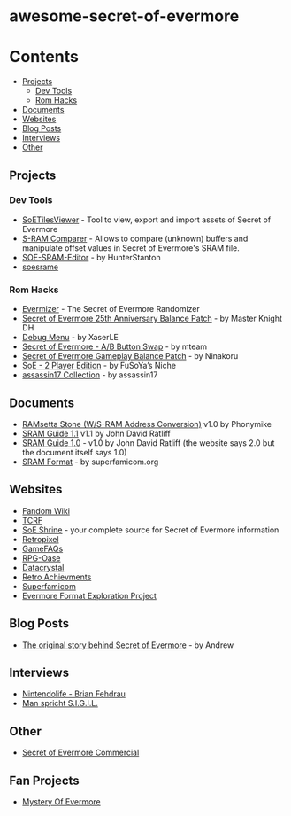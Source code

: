 # awesome-secret-of-evermore

# Contents

- [Projects](#projects)
  - [Dev Tools](#dev-tools)
  - [Rom Hacks](#rom-hacks)
- [Documents](#documents)
- [Websites](#websites)
- [Blog Posts](#blog-posts)
- [Interviews](#interviews)
- [Other](#other)

## Projects

### Dev Tools

- [SoETilesViewer](https://github.com/black-sliver/SoETilesViewer) - Tool to view, export and import assets of Secret of Evermore
- [S-RAM Comparer](http://www.romhacking.net/utilities/1586/) - Allows to compare (unknown) buffers and manipulate offset values in Secret of Evermore's SRAM file.
- [SOE-SRAM-Editor](https://github.com/HunterStanton/SOE-SRAM-Editor) - by HunterStanton
- [soesrame](http://games.technoplaza.net/soesrame/)

### Rom Hacks

- [Evermizer](https://www.evermizer.com/) - The Secret of Evermore Randomizer
- [Secret of Evermore 25th Anniversary Balance Patch](https://www.romhacking.net/hacks/5437/) - by Master Knight DH
- [Debug Menu](https://www.romhacking.net/hacks/4638/) - by XaserLE
- [Secret of Evermore - A/B Button Swap](https://www.romhacking.net/hacks/4580/) - by mteam
- [Secret of Evermore Gameplay Balance Patch](https://www.romhacking.net/hacks/602/) - by Ninakoru
- [SoE - 2 Player Edition](https://www.romhacking.net/hacks/24/) - by FuSoYa’s Niche
- [assassin17 Collection](http://assassin17.brinkster.net/soe_patches.htm) - by assassin17

## Documents

- [RAMsetta Stone (W/S-RAM Address Conversion)](https://www.romhacking.net/documents/831) v1.0 by Phonymike
- [SRAM Guide 1.1](http://games.technoplaza.net/soesrame/sram-doc.txt) v1.1 by John David Ratliff
- [SRAM Guide 1.0](https://www.romhacking.net/documents/300/) - v1.0 by John David Ratliff (the website says 2.0 but the document itself says 1.0)
- [SRAM Format](https://wiki.superfamicom.org/secret-of-evermore-sram-format) - by superfamicom.org

## Websites

- [Fandom Wiki](https://secretofevermore.fandom.com/wiki/Secret_of_Evermore_Wiki)
- [TCRF](https://tcrf.net/Secret_of_Evermore)
- [SoE Shrine](http://shrines.rpgclassics.com/snes/soe/) - your complete source for Secret of Evermore information
- [Retropixel](https://rpg.retropixel.net/evermore/story.html)
- [GameFAQs](https://gamefaqs.gamespot.com/snes/588645-secret-of-evermore)
- [RPG-Oase](http://www.rpg-oase.de/php/index.php?direct+15+SoE/Seiten/einfuehrung.php)
- [Datacrystal](https://datacrystal.romhacking.net/wiki/Secret_of_Evermore)
- [Retro Achievments](https://retroachievements.org/game/821)
- [Superfamicom](https://superfamicom.org/info/secret-of-evermore)
- [Evermore Format Exploration Project](https://evermore.azurewebsites.net/) 

## Blog Posts

- [The original story behind Secret of Evermore](http://rainwoodworks.blogspot.com/2010/09/secret-of-evermore-was-one-of-my.html) - by Andrew

## Interviews

- [Nintendolife - Brian Fehdrau](https://www.nintendolife.com/news/2009/04/interview_with_brian_fehdrau_secret_of_evermore)
- [Man spricht S.I.G.I.L.](https://web.archive.org/web/20120129051904/http://www.classic-zone.de/artikel.php?id=2)

## Other

- [Secret of Evermore Commercial](https://www.youtube.com/watch?v=dEu8wDAQuDk)

## Fan Projects

- [Mystery Of Evermore](https://www.mysteryofevermore.com/)
